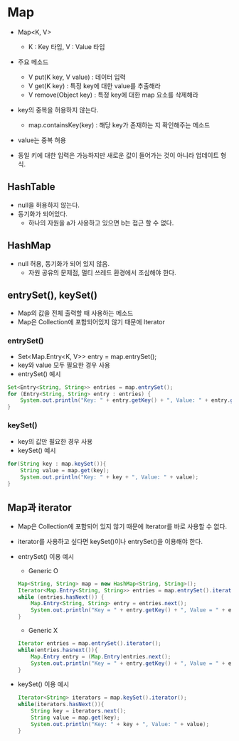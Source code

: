 # Map
- Map<K, V> 
    * K : Key 타입, V : Value 타입
- 주요 메소드 	
    * V put(K key, V value) : 데이터 입력
    * V get(K key)			: 특정 key에 대한 value를 추출해라
    * V remove(Object key)	: 특정 key에 대한 map 요소를 삭제해라

- key의 중복을 허용하지 않는다.
    * map.containsKey(key) : 해당 key가 존재하는 지 확인해주는 메소드
- value는 중복 허용
- 동일 키에 대한 입력은 가능하지만 새로운 값이 들어가는 것이 아니라 업데이트 형식. 

## HashTable
- null을 허용하지 않는다. 
- 동기화가 되어있다. 
    * 하나의 자원을 a가 사용하고 있으면 b는 접근 할 수 없다.

## HashMap
- null 허용, 동기화가 되어 있지 않음.
    * 자원 공유의 문제점, 멀티 쓰레드 환경에서 조심해야 한다.

## entrySet(), keySet()
- Map의 값을 전체 출력할 때 사용하는 메소드
- Map은 Collection에 포함되어있지 않기 때문에 Iterator
### entrySet() 
- Set<Map.Entry<K, V>> entry = map.entrySet();
- key와 value 모두 필요한 경우 사용
- entrySet() 예시
```java
Set<Entry<String, String>> entries = map.entrySet();
for (Entry<String, String> entry : entries) {
	System.out.println("Key: " + entry.getKey() + ", Value: " + entry.getValue());
}
```
### keySet()
- key의 값만 필요한 경우 사용
- keySet() 예시
```java
for(String key : map.keySet()){
    String value = map.get(key);
    System.out.println("Key: " + key + ", Value: " + value);
}
```

## Map과 iterator
- Map은 Collection에 포함되어 있지 않기 때문에 Iterator를 바로 사용할 수 없다.
- iterator를 사용하고 싶다면 keySet()이나 entrySet()을 이용해야 한다.
- entrySet() 이용 예시
    * Generic O
    ```java
    Map<String, String> map = new HashMap<String, String>();
    Iterator<Map.Entry<String, String>> entries = map.entrySet().iterator();
    while (entries.hasNext()) {
        Map.Entry<String, String> entry = entries.next();
        System.out.println("Key = " + entry.getKey() + ", Value = " + entry.getValue());
    }
    ```
    * Generic X
    ```java
    Iterator entries = map.entrySet().iterator();
    while(entries.hasnext()){
        Map.Entry entry = (Map.Entry)entries.next();
        System.out.println("Key = " + entry.getKey() + ", Value = " + entry.getValue());
    }
    ```

- keySet() 이용 예시
    ```java
    Iterator<String> iterators = map.keySet().iterator();
    while(iterators.hasNext()){
        String key = iterators.next();
        String value = map.get(key);
        System.out.println("Key: " + key + ", Value: " + value);
    }
    ```

